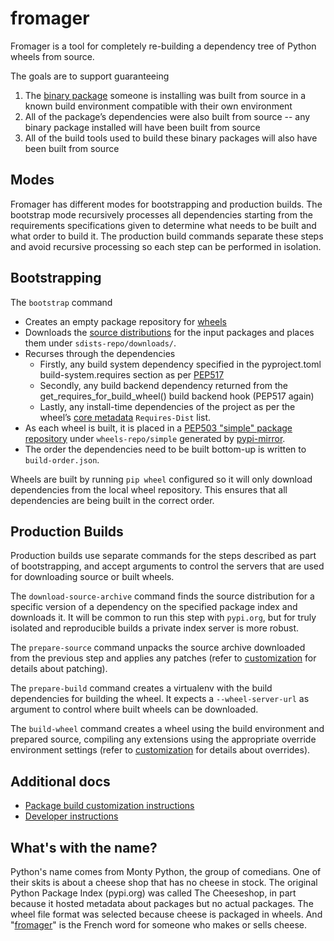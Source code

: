 # fromager

Fromager is a tool for completely re-building a dependency tree of
Python wheels from source.

The goals are to support guaranteeing

1. The [binary
   package](https://packaging.python.org/en/latest/glossary/#term-Built-Distribution)
   someone is installing was built from source in a known build
   environment compatible with their own environment
1. All of the package’s dependencies were also built from source -- any
   binary package installed will have been built from source
1. All of the build tools used to build these binary packages will
   also have been built from source

## Modes

Fromager has different modes for bootstrapping and production builds.
The bootstrap mode recursively processes all dependencies starting
from the requirements specifications given to determine what needs to
be built and what order to build it. The production build commands
separate these steps and avoid recursive processing so each step can
be performed in isolation.

## Bootstrapping

The `bootstrap` command

* Creates an empty package repository for
  [wheels](https://packaging.python.org/en/latest/specifications/binary-distribution-format/)
* Downloads the [source
  distributions](https://packaging.python.org/en/latest/glossary/#term-Source-Distribution-or-sdist)
  for the input packages and places them under
  `sdists-repo/downloads/`.
* Recurses through the dependencies
  * Firstly, any build system dependency specified in the
    pyproject.toml build-system.requires section as per
    [PEP517](https://peps.python.org/pep-0517)
  * Secondly, any build backend dependency returned from the
    get_requires_for_build_wheel() build backend hook (PEP517 again)
  * Lastly, any install-time dependencies of the project as per the
    wheel’s [core
    metadata](https://packaging.python.org/en/latest/specifications/core-metadata/)
    `Requires-Dist` list.
* As each wheel is built, it is placed in a [PEP503 "simple" package
  repository](https://peps.python.org/pep-0503/) under
  `wheels-repo/simple` generated by
  [pypi-mirror](https://pypi.org/project/python-pypi-mirror/).
* The order the dependencies need to be built bottom-up is written to
  `build-order.json`.

Wheels are built by running `pip wheel` configured so it will only
download dependencies from the local wheel repository. This ensures
that all dependencies are being built in the correct order.

## Production Builds

Production builds use separate commands for the steps described as
part of bootstrapping, and accept arguments to control the servers
that are used for downloading source or built wheels.

The `download-source-archive` command finds the source distribution
for a specific version of a dependency on the specified package index
and downloads it. It will be common to run this step with `pypi.org`,
but for truly isolated and reproducible builds a private index server
is more robust.

The `prepare-source` command unpacks the source archive downloaded
from the previous step and applies any patches (refer to
[customization](docs/customization.md) for details about patching).

The `prepare-build` command creates a virtualenv with the build
dependencies for building the wheel. It expects a `--wheel-server-url`
as argument to control where built wheels can be downloaded.

The `build-wheel` command creates a wheel using the build environment
and prepared source, compiling any extensions using the appropriate
override environment settings (refer to
[customization](docs/customization.md) for details about overrides).

## Additional docs

* [Package build customization instructions](docs/customization.md)
* [Developer instructions](docs/develop.md)

## What's with the name?

Python's name comes from Monty Python, the group of comedians. One of
their skits is about a cheese shop that has no cheese in stock. The
original Python Package Index (pypi.org) was called The Cheeseshop, in
part because it hosted metadata about packages but no actual
packages. The wheel file format was selected because cheese is
packaged in wheels. And
"[fromager](https://en.wiktionary.org/wiki/fromager)" is the French
word for someone who makes or sells cheese.
